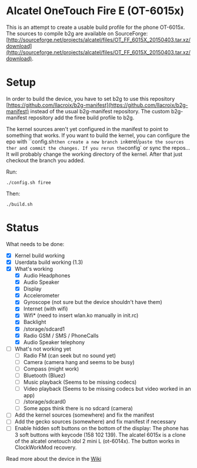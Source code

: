 # Alcatel OneTouch Fire E (OT-6015x)

This is an attempt to create a usable build profile for the phone OT-6015x. The sources to compile b2g are available on SourceForge: [http://sourceforge.net/projects/alcatel/files/OT_FF_6015X_20150403.tar.xz/download](http://sourceforge.net/projects/alcatel/files/OT_FF_6015X_20150403.tar.xz/download).

# Setup

In order to build the device, you have to set b2g to use this repository [https://github.com/llacroix/b2g-manifest](https://github.com/llacroix/b2g-manifest) instead of the usual b2g-manifest repository. The custom b2g-manifest repository add the firee build profile to b2g.

The kernel sources aren't yet configured in the manifest to point to something that works. If you want to build the kernel, you can configure the epo with ``config.sh` then create a new branch in `kerel/` paste the sources ther and commit the changes. If you rerun the `config` or sync the repos... It will probably change the working directory of the kernel. After that just checkout the branch you added.

Run:

    ./config.sh firee

Then:

    ./build.sh

# Status

What needs to be done:

- [x] Kernel build working
- [x] Userdata build working (1.3)
- [x] What's working
  - [x] Audio Headphones
  - [x] Audio Speaker
  - [x] Display 
  - [x] Accelerometer
  - [x] Gyroscope (not sure but the device shouldn't have them)
  - [x] Internet (with wifi)
  - [x] Wifi* (need to insert wlan.ko manually in init.rc)
  - [x] Backlight
  - [x] /storage/sdcard1
  - [x] Radio GSM / SMS / PhoneCalls
  - [x] Audio Speaker telephony
- [ ] What's not working yet
  - [ ] Radio FM (can seek but no sound yet)
  - [ ] Camera (camera hang and seems to be busy)
  - [ ] Compass (might work)
  - [ ] Bluetooth (Bluez)
  - [ ] Music playback (Seems to be missing codecs)
  - [ ] Video playback (Seems to be missing codecs but video worked in an app)
  - [ ] /storage/sdcard0
  - [ ] Some apps think there is no sdcard (camera)
- [ ] Add the kernel sources (somewhere) and fix the manifest
- [ ] Add the gecko sources (somewhere) and fix manifest if necessary
- [ ] Enable hidden soft buttons on the bottom of the display: The phone has 3 soft buttons with keycode (158 102 139). The alcatel 6015x is a clone of the alcatel onetouch idol 2 mini L (ot-6014x). The button works in ClockWorkMod recovery.

Read more about the device in the [Wiki](https://github.com/llacroix/device-firee/wiki)
